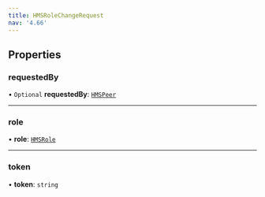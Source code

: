 ```yaml
---
title: HMSRoleChangeRequest
nav: '4.66'
---
```


## Properties

### requestedBy

• `Optional` **requestedBy**: [`HMSPeer`](/api-reference/javascript/v2/interfaces/HMSPeer)

---

### role

• **role**: [`HMSRole`](/api-reference/javascript/v2/interfaces/HMSRole)

---

### token

• **token**: `string`
